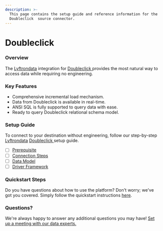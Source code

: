 ```yaml
---
description: >-
  This page contains the setup guide and reference information for the 
  Doubleclick  source connector.
---
```


# Doubleclick

### Overview

The [Lyftrondata](https://www.lyftrondata.com/) integration for [Doubleclick ](None/)provides the most natural way to access data while requiring no engineering.

### Key Features

* Comprehensive incremental load mechanism.
* Data from Doubleclick is available in real-time.
* ANSI SQL is fully supported to query data with ease.
* Ready to query Doubleclick relational schema model.

### Setup Guide

To connect to your destination without engineering, follow our step-by-step [Lyftrondata](https://www.lyftrondata.com/) [Doubleclick ](None/)setup guide.

* [ ] [Prerequisite](prerequisite.md)
* [ ] [Connection Steps](connection-steps.md)
* [ ] [Data Model](data-model/erd.md)
* [ ] [Driver Framework](driver-framework/)

### Quickstart Steps

Do you have questions about how to use the platform? Don't worry; we've got you covered. Simply follow the quickstart instructions [here](../../).

### Questions? <a href="#questions" id="questions"></a>

We're always happy to answer any additional questions you may have! [Set up a meeting with our data experts.](https://www.lyftrondata.com/book-a-meeting/)
